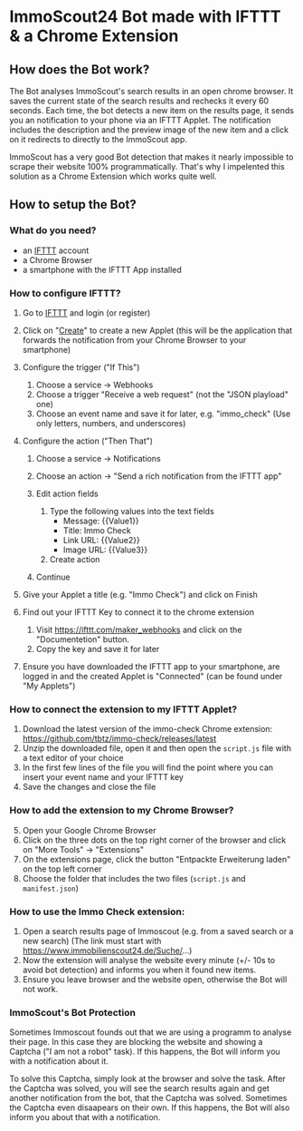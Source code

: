 # ImmoScout24 Bot made with IFTTT & a Chrome Extension

## How does the Bot work?
The Bot analyses ImmoScout's search results in an open chrome browser.
It saves the current state of the search results and rechecks it every 60 seconds.
Each time, the bot detects a new item on the results page, it sends you an notification to your phone via an IFTTT Applet.
The notification includes the description and the preview image of the new item and a click on it redirects to directly to the ImmoScout app.


ImmoScout has a very good Bot detection that makes it nearly impossible to scrape their website 100% programmatically. That's why I impelented this solution as a Chrome Extension which works quite well.

## How to setup the Bot?

### What do you need?
- an [IFTTT](https://ifttt.com/) account
- a Chrome Browser
- a smartphone with the IFTTT App installed

### How to configure IFTTT?
1. Go to [IFTTT](https://ifttt.com/) and login (or register)
2. Click on "[Create](https://ifttt.com/create)" to create a new Applet (this will be the application that forwards the notification from your Chrome Browser to your smartphone)
3. Configure the trigger ("If This")
	1. Choose a service -> Webhooks
	2. Choose a trigger "Receive a web request" (not the "JSON playload" one)
	3. Choose an event name and save it for later, e.g. "immo_check" (Use only letters, numbers, and underscores)

4. Configure the action ("Then That")
	1. Choose a service -> Notifications
	2. Choose an action -> "Send a rich notification from the IFTTT app"
	3. Edit action fields
	
		1. Type the following values into the text fields
			- Message: {{Value1}}
			- Title: Immo Check
			- Link URL: {{Value2}}
			- Image URL: {{Value3}}
		2. Create action
		
	4. Continue

5. Give your Applet a title (e.g. "Immo Check") and click on Finish
6. Find out your IFTTT Key to connect it to the chrome extension
	1. Visit https://ifttt.com/maker_webhooks and click on the "Documentetion" button.
	2. Copy the key and save it for later
7. Ensure you have downloaded the IFTTT app to your smartphone, are logged in and the created Applet is "Connected" (can be found under "My Applets")

### How to connect the extension to my IFTTT Applet?
1. Download the latest version of the immo-check Chrome extension: https://github.com/tbtz/immo-check/releases/latest
2. Unzip the downloaded file, open it and then open the `script.js` file with a text editor of your choice
3. In the first few lines of the file you will find the point where you can insert your event name and your IFTTT key
4. Save the changes and close the file

### How to add the extension to my Chrome Browser?
5. Open your Google Chrome Browser
6. Click on the three dots on the top right corner of the browser and click on "More Tools" -> "Extensions"
7. On the extensions page, click the button "Entpackte Erweiterung laden" on the top left corner
8. Choose the folder that includes the two files (`script.js` and `manifest.json`)

### How to use the Immo Check extension:
1. Open a search results page of Immoscout (e.g. from a saved search or a new search) (The link must start with https://www.immobilienscout24.de/Suche/...)
2. Now the extension will analyse the website every minute (+/- 10s to avoid bot detection) and informs you when it found new items.
3. Ensure you leave browser and the website open, otherwise the Bot will not work.

### ImmoScout's Bot Protection
Sometimes Immoscout founds out that we are using a programm to analyse their page. In this case they are blocking the website and showing a Captcha ("I am not a robot" task). If this happens, the Bot will inform you with a notification about it.

To solve this Captcha, simply look at the browser and solve the task. After the Captcha was solved, you will see the search results again and get another notification from the bot, that the Captcha was solved. Sometimes the Captcha even disaapears on their own. If this happens, the Bot will also inform you about that with a notification.
